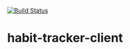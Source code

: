 
[![Build Status](https://travis-ci.org/PeerProg/FromGroundUp.svg?branch=develop)](https://travis-ci.org/PeerProg/FromGroundUp)

# habit-tracker-client
